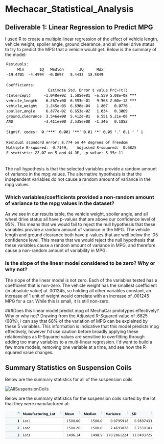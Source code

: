 # Mechacar_Statistical_Analysis
## Deliverable 1: Linear Regression to Predict MPG
I used R to create a multiple linear regression of the effect of vehicle length, vehicle weight, spoiler angle, ground clearance, and all wheel drive status to try to predict the MPG that a vehicle would get. Below is the summary of the model:

![MultiLinearRegression](/images/MultiRegressionSummary.png)

The null hypothesis is that the selected variables provide a random amount of variance in the mpg values. The alternative hypothesis is that the independent variables do not cause a random amount of variance in the mpg values. 
### Which variables/coefficients provided a non-random amount of variance to the mpg values in the dataset?
As we see in our results table, the vehicle weight, spoiler angle, and all wheel drive status all have p-values that are above our confidence level of 95%. This means that we would fail to reject the null hypothesis that these variables provide a random amount of variance in the MPG. 
The vehicle length and ground clearance both have p-values that are well below the .05 confidence level. This means that we would reject the null hypothesis that these variables cause a random amount of variance in MPG, and therefore cause a non-random amount of variability in MPG. 

### Is the slope of the linear model considered to be zero? Why or why not?
The slope of the linear model is not zero. Each of the variables tested has a coefficient that is non-zero. The vehicle weight has the smallest coefficient (in absolute value) at .001245, so holding all other variables constant, an increase of 1 unit of weight would correlate with an increase of .001245 MPG for a car. While this is small, it is still non-zero. 

###Does this linear model predict mpg of MechaCar prototypes effectively? Why or why not?
Drawing from the Adjusted R-Squared value of .6825 (68%), I can say that 68% of the variation of MPG can be explained by these 5 variables. This information is indicative that this model predicts mpg effectively, however I'd use caution before broadly applying these relationships as R-Squared values are sensitive to overfitting through adding too many variables to a multi-linear regression. I'd want to build a few more models, removing one variable at a time, and see how the R-squared value changes. 

## Summary Statistics on Suspension Coils
Below are the summary statistics for all of the suspension coils:

![AllSuspensionCoils](/Users/owendougherty/Desktop/Analytics_Bootcamp/R_Analysis/Mechacar_Statistical_Analysis/Images/PSIsummaryStats.png "All Suspension Coils")

Below are the summary statistics for the suspension coils sorted by the lot that they were manufactured at:

![SuspensionCoilsByLot](images/PSIStatsbyLot.png "Suspension Coils Sorted by Lot")



